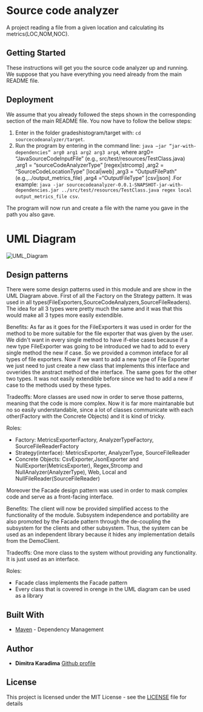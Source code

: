 # Source code analyzer

A project reading a file from a given location and calculating its metrics(LOC,NOM,NOC).

## Getting Started

These instructions will get you the source code analyzer up and running. We suppose that you have everything you need already from the main README file.

## Deployment

We assume that you already followed the steps shown in the corresponding section of the main README file. You now have to follow the bellow steps:
1. Enter in the folder gradeshistogram/target with: ```cd sourcecodeanalyzer/target```.
2. Run the program by entering in the command line: ```java –jar “jar-with-dependencies” arg0 arg1 arg2 arg3 arg4```, where arg0=  “JavaSourceCodeInputFile” (e.g., src/test/resources/TestClass.java) ,arg1 = “sourceCodeAnalyzerType” [regex|strcomp] ,arg2 = “SourceCodeLocationType” [local|web] ,arg3 = “OutputFilePath” (e.g.,../output_metrics_file) ,arg4 =“OutputFileType” [csv|json] .For example: ```java -jar sourcecodeanalyzer-0.0.1-SNAPSHOT-jar-with-dependencies.jar ../src/test/resources/TestClass.java regex local output_metrics_file csv```.

The program will now run and create a file with the name you gave in the path you also gave.

# UML Diagram

<img src="/seip2020_practical_assignments/sourcecodeanalyzer/UML Diagram.png" alt="UML_Diagram"/>

## Design patterns

There were some design patterns used in this module and are show in the UML Diagram above.
First of all the Factory on the Strategy pattern. It was used in all types(FileExporters,SourceCodeAnalyzers,SourceFileReaders). The idea for all 3 types were pretty much the same and it was that this would make all 3 types more easily extendible.

Benefits: As far as it goes for the FileExporters it was used in order for the method to be more suitable for the file exporter that was given by the user. We didn't want in every single method to have if-else cases because if a new type FileExporter was going to be introduced we had to add to every single method the new if case. So we provided a common inteface for all types of file exporters. Now if we want to add a new type of File Exporter we just need to just create a new class that implements this interface and ovverides the anstract method of the interface. The same goes for the other two types. It was not easily extendible before since we had to add a new if case to the methods used by these types.

Tradeoffs: More classes are used now in order to serve those patterns, meaning that the code is more complex. Now it is far more maintanable but no so easily understandable, since a lot of classes communicate with each other(Factory with the Concrete Objects) and it is kind of tricky.

Roles:
* Factory: MetricsExporterFactory, AnalyzerTypeFactory, SourceFileReaderFactory
* Strategy(interface): MetricsExporter, AnalyzerType, SourceFileReader
* Concrete Objects: CsvExporter,JsonExporter and NullExporter(MetricsExporter), Regex,Strcomp and NullAnalyzer(AnalyzerType), Web, Local and NullFileReader(SourceFileReader)


Moreover the Facade design pattern was used in order to mask complex code and serve as a front-facing interface.

Benefits: The client will now be provided simplified access to the functionality of the module. Subsystem independence and portability are also promoted by the Facade pattern through the de-coupling the subsystem for the clients and other subsystem. Thus, the system can be used as an independent library because it hides any implementation details from the DemoClient.

Tradeoffs: One more class to the system without providing any functionality. It is just used as an interface.

Roles:
* Facade class implements the Facade pattern
* Every class that is covered in orenge in the UML diagram can be used as a library

## Built With

* [Maven](https://maven.apache.org/) - Dependency Management

## Author

* **Dimitra Karadima** [Github profile](https://github.com/dimitra-karadima)

## License

This project is licensed under the MIT License - see the [LICENSE](https://github.com/dimitra-karadima/SEiP2020_Assignments/blob/master/LICENSE) file for details

